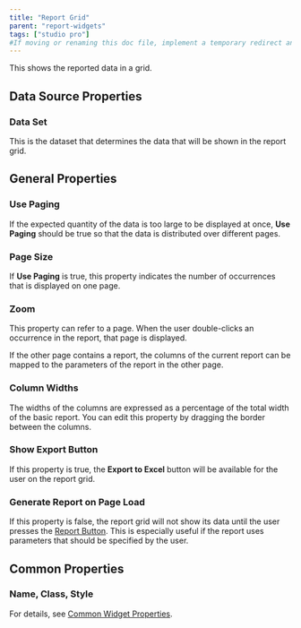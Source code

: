 ```yaml
---
title: "Report Grid"
parent: "report-widgets"
tags: ["studio pro"]
#If moving or renaming this doc file, implement a temporary redirect and let the respective team know they should update the URL in the product. See Mapping to Products for more details.
---
```


This shows the reported data in a grid.

## Data Source Properties

### Data Set

This is the dataset that determines the data that will be shown in the report grid.

## General Properties

### Use Paging

If the expected quantity of the data is too large to be displayed at once, **Use Paging** should be true so that the data is distributed over different pages.

### Page Size

If **Use Paging** is true, this property indicates the number of occurrences that is displayed on one page.

### Zoom

This property can refer to a page. When the user double-clicks an occurrence in the report, that page is displayed.

If the other page contains a report, the columns of the current report can be mapped to the parameters of the report in the other page.

### Column Widths

The widths of the columns are expressed as a percentage of the total width of the basic report. You can edit this property by dragging the border between the columns.

### Show Export Button

If this property is true, the **Export to Excel** button will be available for the user on the report grid.

### Generate Report on Page Load

If this property is false, the report grid will not show its data until the user presses the [Report Button](report-button). This is especially useful if the report uses parameters that should be specified by the user. 

## Common Properties

### Name, Class, Style

For details, see [Common Widget Properties](common-widget-properties).
